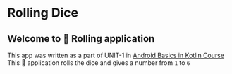 # Rolling Dice

## Welcome to 🎲 Rolling application

This app was written as a part of UNIT-1 in [Android Basics in Kotlin Course](https://developer.android.com/courses/android-basics-kotlin/course)  
This 🎲 application rolls the dice and gives a number from `1` to `6`